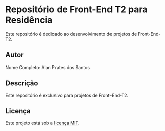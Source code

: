 # Repositório de Front-End T2 para Residência

Este repositório é dedicado ao desenvolvimento de projetos de Front-End-T2.

## Autor

Nome Completo: Alan Prates dos Santos

## Descrição

Este repositório é exclusivo para projetos de Front-End-T2.


## Licença

Este projeto está sob a [licença MIT](LICENSE).
